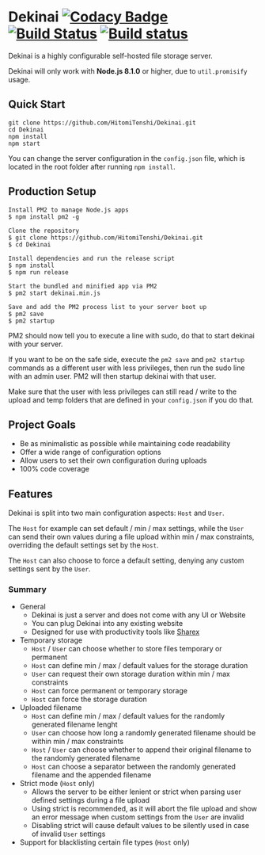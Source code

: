 # Dekinai [![Codacy Badge](https://api.codacy.com/project/badge/Coverage/eab00b1242e84e65b130e58b082ae1c6)](https://www.codacy.com/app/johann.rekowski/Dekinai?utm_source=github.com&utm_medium=referral&utm_content=HitomiTenshi/Dekinai&utm_campaign=Badge_Coverage) [![Build Status](https://travis-ci.org/HitomiTenshi/Dekinai.svg?branch=master)](https://travis-ci.org/HitomiTenshi/Dekinai) [![Build status](https://ci.appveyor.com/api/projects/status/grse53o3jc48jrhx/branch/master?svg=true)](https://ci.appveyor.com/project/HitomiTenshi/dekinai/branch/master)
Dekinai is a highly configurable self-hosted file storage server.

Dekinai will only work with **Node.js 8.1.0** or higher, due to `util.promisify` usage.

## Quick Start
```
git clone https://github.com/HitomiTenshi/Dekinai.git
cd Dekinai
npm install
npm start
```

You can change the server configuration in the `config.json` file, which is located in the root folder after running `npm install`.

## Production Setup

```
Install PM2 to manage Node.js apps
$ npm install pm2 -g

Clone the repository
$ git clone https://github.com/HitomiTenshi/Dekinai.git
$ cd Dekinai

Install dependencies and run the release script
$ npm install
$ npm run release

Start the bundled and minified app via PM2
$ pm2 start dekinai.min.js

Save and add the PM2 process list to your server boot up
$ pm2 save
$ pm2 startup
```

PM2 should now tell you to execute a line with sudo, do that to start dekinai with your server.

If you want to be on the safe side, execute the `pm2 save` and `pm2 startup` commands as a different user with less privileges, then run the sudo line with an admin user. PM2 will then startup dekinai with that user.

Make sure that the user with less privileges can still read / write to the upload and temp folders that are defined in your `config.json` if you do that.

## Project Goals
- Be as minimalistic as possible while maintaining code readability
- Offer a wide range of configuration options
- Allow users to set their own configuration during uploads
- 100% code coverage

## Features
Dekinai is split into two main configuration aspects: `Host` and `User`.

The `Host` for example can set default / min / max settings, while the `User` can send their own values during a file upload within min / max constraints, overriding the default settings set by the `Host`.

The `Host` can also choose to force a default setting, denying any custom settings sent by the `User`.

### Summary
- General
  - Dekinai is just a server and does not come with any UI or Website
  - You can plug Dekinai into any existing website
  - Designed for use with productivity tools like [Sharex](https://getsharex.com/)
- Temporary storage
  - `Host` / `User` can choose whether to store files temporary or permanent
  - `Host` can define min / max / default values for the storage duration
  - `User` can request their own storage duration within min / max constraints
  - `Host` can force permanent or temporary storage
  - `Host` can force the storage duration
- Uploaded filename
  - `Host` can define min / max / default values for the randomly generated filename lenght
  - `User` can choose how long a randomly generated filename should be within min / max constraints
  - `Host` / `User` can choose whether to append their original filename to the randomly generated filename
  - `Host` can choose a separator between the randomly generated filename and the appended filename
- Strict mode (`Host` only)
  - Allows the server to be either lenient or strict when parsing user defined settings during a file upload
  - Using strict is recommended, as it will abort the file upload and show an error message when custom settings from the `User` are invalid
  - Disabling strict will cause default values to be silently used in case of invalid `User` settings
- Support for blacklisting certain file types (`Host` only)
